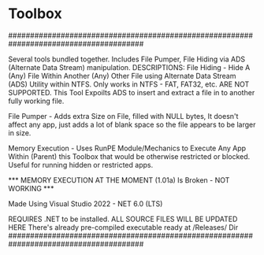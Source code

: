# Toolbox
#######################################################################################

Several tools bundled together. Includes File Pumper, File Hiding via ADS (Alternate
Data Stream) manipulation. 
DESCRIPTIONS:
File Hiding - Hide A (Any) File Within Another (Any) Other File using Alternate Data Stream
(ADS) Utility within NTFS. Only works in NTFS - FAT, FAT32, etc. ARE NOT SUPPORTED. 
This Tool Expoilts ADS to insert and extract a file in to another fully working file.

File Pumper - Adds extra Size on File, filled with NULL bytes, It doesn't affect any app, 
just adds a lot of blank space so the file appears to be larger in size.

Memory Execution - Uses RunPE Module/Mechanics to Execute Any App Within (Parent) this Toolbox 
that would be otherwise restricted or blocked. Useful for running hidden or restricted apps.

*** MEMORY EXECUTION AT THE MOMENT (1.01a) Is Broken - NOT WORKING ***

Made Using Visual Studio 2022 - NET 6.0 (LTS)

REQUIRES .NET to be installed.
ALL SOURCE FILES WILL BE UPDATED HERE
There's already pre-compiled executable ready at /Releases/ Dir
#######################################################################################
